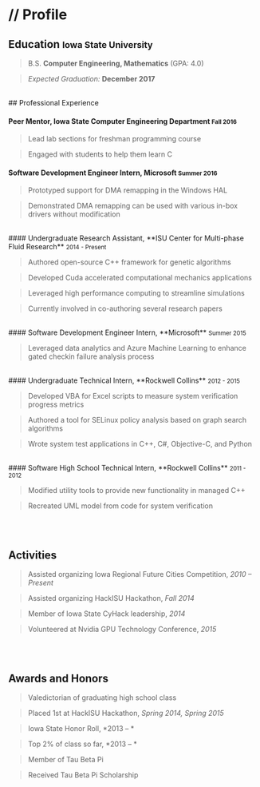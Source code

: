 # // Profile

## Education <small>Iowa State University</small> 
> B.S. **Computer Engineering, Mathematics** (GPA: 4.0)

> *Expected Graduation:* **December 2017**

<br>
## Professional Experience

#### Peer Mentor, **Iowa State Computer Engineering Department** <small>Fall 2016</small>

> Lead lab sections for freshman programming course

> Engaged with students to help them learn C

#### Software Development Engineer Intern, **Microsoft** <small>Summer 2016</small>

> Prototyped support for DMA remapping in the Windows HAL

> Demonstrated DMA remapping can be used with various in-box drivers without modification

<br>
#### Undergraduate Research Assistant, **ISU Center for Multi-phase Fluid Research** <small>2014 - Present</small>

> Authored open-source C++ framework for genetic algorithms

> Developed Cuda accelerated computational mechanics applications

> Leveraged high performance computing to streamline simulations

> Currently involved in co-authoring several research papers

<br>
#### Software Development Engineer Intern, **Microsoft** <small>Summer 2015</small>

> Leveraged data analytics and Azure Machine Learning to enhance gated checkin failure analysis process 

<br>
#### Undergraduate Technical Intern, **Rockwell Collins** <small>2012 - 2015</small>

> Developed VBA for Excel scripts to measure system verification progress metrics

> Authored a tool for SELinux policy analysis based on graph search algorithms

> Wrote system test applications in C++, C#, Objective-C, and Python

<br>
#### Software High School Technical Intern, **Rockwell Collins** <small>2011 - 2012</small>

> Modified utility tools to provide new functionality in managed C++

> Recreated UML model from code for system verification

<br><br>
## Activities

> Assisted organizing Iowa Regional Future Cities Competition, *2010 – Present*

> Assisted organizing HackISU Hackathon, *Fall 2014*

> Member of Iowa State CyHack leadership, *2014*

> Volunteered at Nvidia GPU Technology Conference, *2015* 

<br><br>
## Awards and Honors

> Valedictorian of graduating high school class

> Placed 1st at HackISU Hackathon, *Spring 2014, Spring 2015*

> Iowa State Honor Roll, *2013 – *

> Top 2% of class so far, *2013 – * 

> Member of Tau Beta Pi 

> Received Tau Beta Pi Scholarship
